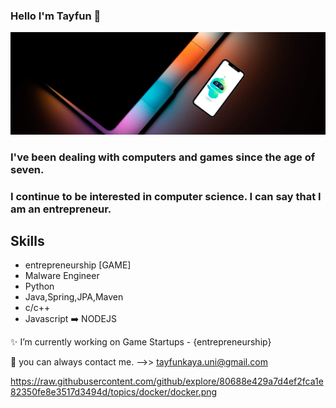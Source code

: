 ### Hello I'm Tayfun 👋
![](https://github.com/TAYFUN-KAYA/Tayfun-Kaya/blob/main/3.png)

### I've been dealing with computers and games since the age of seven.
### I continue to be interested in computer science. I can say that I am an entrepreneur.

Skills
------
- entrepreneurship [GAME]
- Malware Engineer
- Python
- Java,Spring,JPA,Maven
- c/c++
- Javascript ➡️ NODEJS

✨ I’m currently working on Game Startups - {entrepreneurship} 

💬 you can always contact me. -->> tayfunkaya.uni@gmail.com 

https://raw.githubusercontent.com/github/explore/80688e429a7d4ef2fca1e82350fe8e3517d3494d/topics/docker/docker.png
